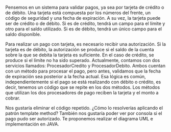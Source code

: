 Pensemos en un sistema para validar pagos, ya sea por tarjeta de crédito o de débito. Una tarjeta está compuesta por los números del frente, un código de seguridad y una fecha de expiración. A su vez, la tarjeta puede ser de crédito o de débito. Si es de crédito, tendrá un campo para el límite y otro para el saldo utilizado. Si es de débito, tendrá un único campo para el saldo disponible.

Para realizar un pago con tarjeta, es necesario recibir una autorización. Si la tarjeta es de débito, la autorización se produce si el saldo de la cuenta sobre la que se debita la tarjeta es suficiente. En el caso de crédito, se produce si el límite no ha sido superado. Actualmente, contamos con dos servicios llamados: ProcesadorCredito y ProcesadorDebito. Ambos cuentan con un método para procesar el pago, pero antes, validamos que la fecha de expiración sea posterior a la fecha actual. Esa lógica es común, independientemente si el pago se está realizando con débito o crédito, es decir, tenemos un código que se repite en los dos métodos. Los métodos que utilizan los dos procesadores de pago reciben la tarjeta y el monto a cobrar.

Nos gustaría eliminar el código repetido. ¿Cómo lo resolverías aplicando el patrón template method? También nos gustaría poder ver por consola si el pago pudo ser autorizado. Te proponemos realizar el diagrama UML e implementación en JAVA.
